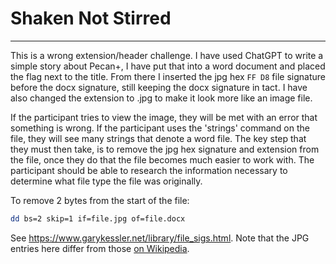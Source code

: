 # Shaken Not Stirred

---

This is a wrong extension/header challenge.
I have used ChatGPT to write a simple story about Pecan+, I have put that into a word document and placed the flag next to the title.
From there I inserted the jpg hex `FF D8` file signature before the docx signature, still keeping the docx signature in tact.
I have also changed the extension to .jpg to make it look more like an image file.

If the participant tries to view the image, they will be met with an error that something is wrong.
If the participant uses the 'strings' command on the file, they will see many strings that denote a word file.
The key step that they must then take, is to remove the jpg hex signature and extension from the file, once they do that the file becomes much easier to work with.
The participant should be able to research the information necessary to determine what file type the file was originally.

To remove 2 bytes from the start of the file:
```sh
dd bs=2 skip=1 if=file.jpg of=file.docx
```

See <https://www.garykessler.net/library/file_sigs.html>.
Note that the JPG entries here differ from those [on Wikipedia](https://en.wikipedia.org/wiki/List_of_file_signatures).
